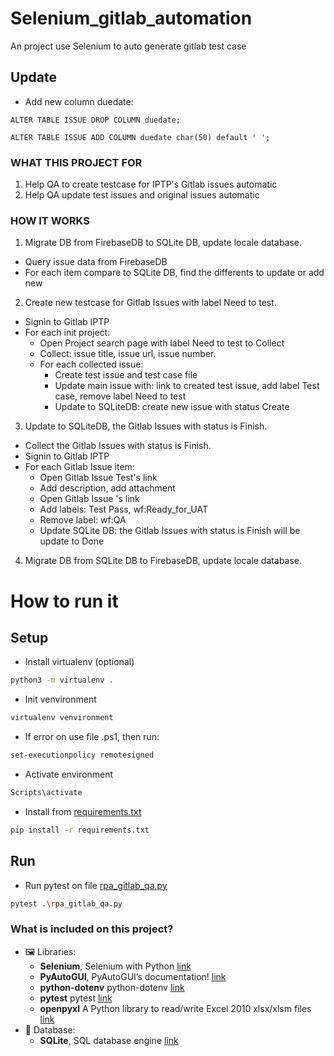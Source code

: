 # Selenium_gitlab_automation
An project use Selenium to auto generate gitlab test case 

## Update

- Add new column duedate:
```
ALTER TABLE ISSUE DROP COLUMN duedate;

ALTER TABLE ISSUE ADD COLUMN duedate char(50) default ' ';
```


### WHAT THIS PROJECT FOR


1. Help QA to create testcase for IPTP's Gitlab issues automatic
3. Help QA update test issues and original issues automatic


### HOW IT WORKS

1. Migrate DB from FirebaseDB to SQLite DB, update locale database.
 - Query issue data from FirebaseDB
 - For each item compare to SQLite DB, find the differents to update or add new
2. Create new testcase for Gitlab Issues with label Need to test.
 - Signin to Gitlab IPTP
 - For each init project:
    - Open Project search page with label Need to test to Collect 
    - Collect: issue title, issue url, issue number.
    - For each collected issue:
      - Create test issue and test case file
      - Update main issue with: link to created test issue, add label Test case, remove label Need to test
      - Update to SQLiteDB: create new issue with status Create
3. Update to SQLiteDB, the Gitlab Issues with status is Finish.
 - Collect the Gitlab Issues with status is Finish.
 - Signin to Gitlab IPTP
 - For each Gitlab Issue item:
   - Open Gitlab Issue Test's link
   - Add description, add attachment
   - Open Gitlab Issue 's link
   - Add labels: Test Pass, wf:Ready_for_UAT
   - Remove label: wf:QA
   - Update SQLite DB: the Gitlab Issues with status is Finish will be update to Done
4. Migrate DB from SQLite DB to FirebaseDB, update locale database.

# How to run it

## Setup

- Install virtualenv (optional)
```bash
python3 -m virtualenv .   
```
- Init venvironment
```bash
virtualenv venvironment 
```
- If error on use file .ps1, then run:
```bash
set-executionpolicy remotesigned
```
- Activate environment
```bash
Scripts\activate
```
- Install from [requirements.txt](requirements.txt)
```bash
pip install -r requirements.txt
```

## Run
- Run pytest on file [rpa_gitlab_qa.py](rpa_gitlab_qa.py)
```bash
pytest .\rpa_gitlab_qa.py
```


### What is included on this project?

- 🖼️ Libraries:
  * **Selenium**, Selenium with Python [link](https://selenium-python.readthedocs.io/index.html)
  * **PyAutoGUI**, PyAutoGUI’s documentation! [link](https://pyautogui.readthedocs.io/en/latest/)
  * **python-dotenv** python-dotenv [link](https://pypi.org/project/python-dotenv/)
  * **pytest** pytest [link](https://docs.pytest.org/en/7.3.x/)
  * **openpyxl** A Python library to read/write Excel 2010 xlsx/xlsm files [link](https://openpyxl.readthedocs.io/en/stable/)
- 🐋 Database:
  * **SQLite**, SQL database engine [link](https://www.sqlite.org/index.html)
